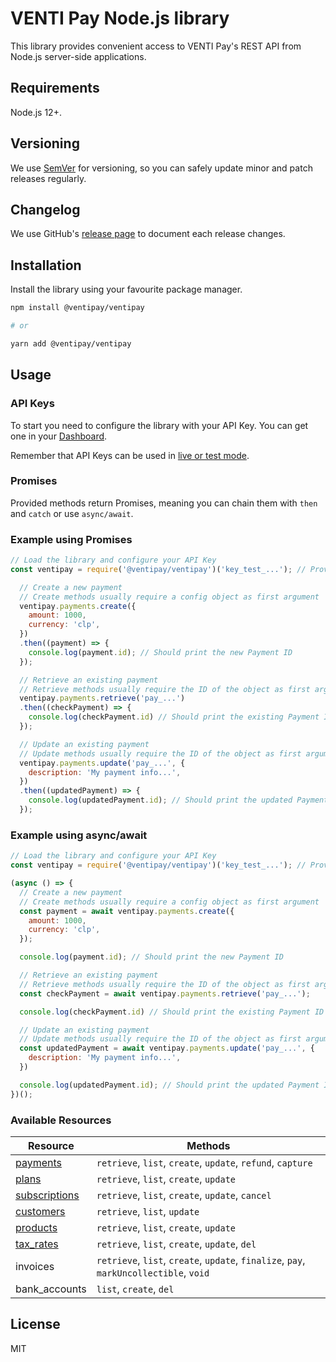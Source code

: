 # VENTI Pay Node.js library

This library provides convenient access to VENTI Pay's REST API from Node.js server-side applications.

## Requirements

Node.js 12+.

## Versioning

We use [SemVer](https://semver.org) for versioning, so you can safely update minor and patch releases regularly.

## Changelog

We use GitHub's [release page](https://github.com/VENTIPay/ventipay-node/releases) to document each release changes.

## Installation

Install the library using your favourite package manager.

```bash
npm install @ventipay/ventipay

# or

yarn add @ventipay/ventipay
```

## Usage

### API Keys

To start you need to configure the library with your API Key. You can get one in your [Dashboard](https://dashboard.ventipay.com/).

Remember that API Keys can be used in [live or test mode](https://docs.ventipay.com/api/modes).

### Promises

Provided methods return Promises, meaning you can chain them with `then` and `catch` or use `async/await`.

### Example using Promises

```javascript
// Load the library and configure your API Key
const ventipay = require('@ventipay/ventipay')('key_test_...'); // Provide your live or test API Key

  // Create a new payment
  // Create methods usually require a config object as first argument
  ventipay.payments.create({
    amount: 1000,
    currency: 'clp',
  })
  .then((payment) => {
    console.log(payment.id); // Should print the new Payment ID
  });

  // Retrieve an existing payment
  // Retrieve methods usually require the ID of the object as first argument
  ventipay.payments.retrieve('pay_...')
  .then((checkPayment) => {
    console.log(checkPayment.id) // Should print the existing Payment ID (if found)
  });

  // Update an existing payment
  // Update methods usually require the ID of the object as first argument and a config object as second argument
  ventipay.payments.update('pay_...', {
    description: 'My payment info...',
  })
  .then((updatedPayment) => {
    console.log(updatedPayment.id); // Should print the updated Payment ID
  });
```

### Example using async/await

```javascript
// Load the library and configure your API Key
const ventipay = require('@ventipay/ventipay')('key_test_...'); // Provide your live or test API Key

(async () => {
  // Create a new payment
  // Create methods usually require a config object as first argument
  const payment = await ventipay.payments.create({
    amount: 1000,
    currency: 'clp',
  });

  console.log(payment.id); // Should print the new Payment ID

  // Retrieve an existing payment
  // Retrieve methods usually require the ID of the object as first argument
  const checkPayment = await ventipay.payments.retrieve('pay_...');

  console.log(checkPayment.id) // Should print the existing Payment ID (if found)

  // Update an existing payment
  // Update methods usually require the ID of the object as first argument and a config object as second argument
  const updatedPayment = await ventipay.payments.update('pay_...', {
    description: 'My payment info...',
  })

  console.log(updatedPayment.id); // Should print the updated Payment ID
})();
```

### Available Resources

| Resource | Methods |
| ------ | ------ |
| [payments](../api-resources/payments.md) | `retrieve`, `list`, `create`, `update`, `refund`, `capture` |
| [plans](../api-resources/plans.md) | `retrieve`, `list`, `create`, `update` |
| [subscriptions](../api-resources/products.md) | `retrieve`, `list`, `create`, `update`, `cancel` |
| [customers](../api-resources/customers.md) | `retrieve`, `list`, `update` |
| [products](../api-resources/products.md) | `retrieve`, `list`, `create`, `update` |
| [tax_rates](../api-resources/tax-rates.md) | `retrieve`, `list`, `create`, `update`, `del` |
| invoices | `retrieve`, `list`, `create`, `update`, `finalize`, `pay`, `markUncollectible`, `void` |
| bank_accounts | `list`, `create`, `del` |

## License

MIT
